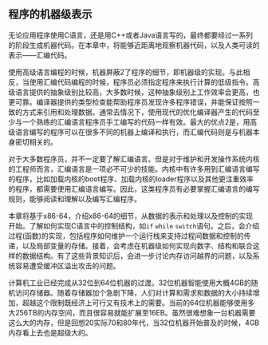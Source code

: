 ## 程序的机器级表示
无论应用程序使用C语言，还是用C++或者Java语言写的，最终都要经过一系列的阶段生成机器代码。在本章中，将能够近距离地观察机器代码，以及人类可读的表示——汇编代码。

使用高级语言编程的时候，机器屏蔽2了程序的细节，即机器级的实现。与此相反，当使用汇编代码编程的时候，程序员必须指定程序来执行计算的低级指令。高级语言提供的抽象级别比较高，大多数时候，这种抽象级别上工作效率会更高，也更可靠。编译器提供的类型检查能帮助程序员发现许多程序错误，并能保证按照一致的方式来引用和处理数据。通常去情况下，使用现代的优化编译器产生的代码至少与一个熟练的汇编语言程序员手工编写的代码一样有效。最大的优点2是，用高级语言编写的程序可以在很多不同的机器上编译和执行，而汇编代码则是与机器本身密切相关的。

对于大多数程序员，并不一定要了解汇编语言。但是对于维护和开发操作系统内核的工程师而言，汇编语言是一项必不可少的技能。内核中有许多用到汇编语言编写的程序，比如加载内核的boot程序、加载内核的loader程序以及其他更注重效率的程序，都需要使用汇编语言编写。因此，这类程序员有必要掌握汇编语言的编写规则，能够阅读和理解以及编写汇编程序。

本章将基于x86-64，介绍x86-64的细节，从数据的表示和处理以及控制的实现开始。了解如何实现C语言中的控制结构，如`if` `while` `switch`语句。之后，会介绍过程(函数)的实现，包括程序如何维护一个运行栈来支持过程间数据和控制的传递，以及局部变量的存储。接着，会考虑在机器级如何实现向数字、结构和联合这样的数据结构。有了这些背景知识后，会进一步讨论内存访问越界的问题，以及系统容易遭受缓冲区溢出攻击的问题。

计算机工业已经完成从32位到64位机器的过渡。32位机器智能使用大概4GB的随机访问存储器。随着存储器加个急剧下降，人们对计算和需求和数据的大小持续增加，超越这个限制既经济上可行又有技术上的需要。当前的64位机器能够使用多大256TB的内存空间，而且很容易就能扩展至16EB。虽然很难想象一台机器需要这么大的内存，但是回想20实际70和80年代，当32位机器开始普及的时候，4GB内存看上去也是超级大的。